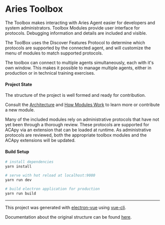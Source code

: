 # Aries Toolbox

The Toolbox makes interacting with Aries Agent easier for developers and system
administrators. Toolbox Modules provide user interface for protocols. Debugging
information and details are included and visible.

The ToolBox uses the Discover Features Protocol to determine which protocols are
supported by the connected agent, and will customize the menu of modules to
match supported protocols.

The toolbox can connect to multiple agents simultaneously, each with it's own
window. This makes it possible to manage multiple agents, either in production
or in technical training exercises.

#### Project State

The structure of the project is well formed and ready for contribution.

Consult the [Architecture](docs/architecture.md) and [How Modules
Work](docs/howmoduleswork.md) to learn more or contribute a new module.

Many of the included modules rely on administrative protocols that have not yet
been through a thorough review. These protocols are supported for ACApy via an
extension that can be loaded at runtime. As administrative protocols are
reviewed, both the appropriate toolbox modules and the ACApy extensions will be
updated.

#### Build Setup

```bash
# install dependencies
yarn install

# serve with hot reload at localhost:9080
yarn run dev

# build electron application for production
yarn run build


```

---

This project was generated with [electron-vue](https://github.com/SimulatedGREG/electron-vue)
using [vue-cli](https://github.com/vuejs/vue-cli).

Documentation about the original structure can be found [here](https://simulatedgreg.gitbooks.io/electron-vue/content/index.html).
